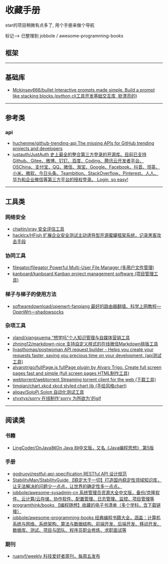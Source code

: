 # 收藏手册

star的项目稍微有点多了, 用个手册来做个导航

标记-->
已整理到 jobbole / awesome-programming-books

## 框架

---

## 基础库

* [Mckinsey666/bullet Interactive prompts made simple. Build a prompt like stacking blocks.(python cli工具开发基础交互库, 挺漂亮的)](https://github.com/Mckinsey666/bullet)

---

## 参考类

### api

* [huchenme/github-trending-api The missing APIs for GitHub trending projects and developers](https://github.com/huchenme/github-trending-api)
* [justauth/JustAuth 史上最全的整合第三方登录的开源库。目前已支持Github、Gitee、微博、钉钉、百度、Coding、腾讯云开发者平台、OSChina、支付宝、QQ、微信、淘宝、Google、Facebook、抖音、领英、小米、微软、今日头条、Teambition、StackOverflow、Pinterest、人人、华为和企业微信等第三方平台的授权登录。 Login, so easy!](https://github.com/justauth/JustAuth)

---

## 工具类

### 网络安全

* [chaitin/xray 安全评估工具](https://github.com/chaitin/xray)
* [hacklcx/HFish 扩展企业安全测试主动诱导型开源蜜罐框架系统，记录黑客攻击手段](https://github.com/hacklcx/HFish)

### 协同工具

* [filegator/filegator Powerful Multi-User File Manager (多用户文件管理)](https://github.com/filegator/filegator)
* [kanboard/kanboard Kanban project management software (项目管理工具)](https://github.com/kanboard/kanboard)

### 梯子与梯子的使用方法

* [softwaredownload/openwrt-fanqiang 最好的路由器翻墙、科学上网教程—OpenWrt—shadowsocks](https://github.com/softwaredownload/openwrt-fanqiang)

### 杂项工具

* [xland/xiangxuema “想学吗”个人知识管理与自媒体营销工具](https://github.com/xland/xiangxuema)
* [zhning12/markdown-nice 支持自定义样式的在线微信Markdown排版工具](https://github.com/zhning12/markdown-nice)
* [liyasthomas/postwoman API request builder - Helps you create your requests faster, saving you precious time on your development. (api测试工具)](https://github.com/liyasthomas/postwoman)
* [alvarotrigo/fullPage.js fullPage plugin by Alvaro Trigo. Create full screen pages fast and simple (full screen pages HTML制作工具)](https://github.com/alvarotrigo/fullPage.js)
* [webtorrent/webtorrent Streaming torrent client for the web (下载工具)](https://github.com/webtorrent/webtorrent)
* [timqian/chart.xkcd xkcd styled chart lib (手绘风格chart)](https://github.com/timqian/chart.xkcd)
* [alipay/SoloPi Soloπ 自动化测试工具](https://github.com/alipay/SoloPi)
* [xtyxtyx/sorry 在线制作'sorry 为所欲为'的gif](https://github.com/xtyxtyx/sorry)

---

## 阅读类

### 书籍

* [LingCoder/OnJava8《On Java 8》中文版，又名《Java编程思想》 第5版](https://github.com/LingCoder/OnJava8)

### 手册

* [godruoyi/restful-api-specification RESTful API 设计规范](https://github.com/godruoyi/restful-api-specification)
* [StabilityMan/StabilityGuide 【稳定大于一切】打造国内稳定性领域知识库，让无法解决的问题少一点点，让世界的确定性多一点点。](https://github.com/StabilityMan/StabilityGuide)
* [jobbole/awesome-sysadmin-cn 系统管理员资源大全中文版，备份/克隆软件、云计算/云存储、协作软件、配置管理、日志管理、监控、项目管理等](https://github.com/jobbole/awesome-sysadmin-cn)
* [programthink/books 【编程随想】收藏的电子书清单（多个学科，含下载链接）](https://github.com/programthink/books)
* [jobbole/awesome-programming-books 经典编程书籍大全，涵盖：计算机系统与网络、系统架构、算法与数据结构、前端开发、后端开发、移动开发、数据库、测试、项目与团队、程序员职业修炼、求职面试等](https://github.com/jobbole/awesome-programming-books)

### 期刊

* [ruanyf/weekly 科技爱好者周刊，每周五发布](https://github.com/ruanyf/weekly)
